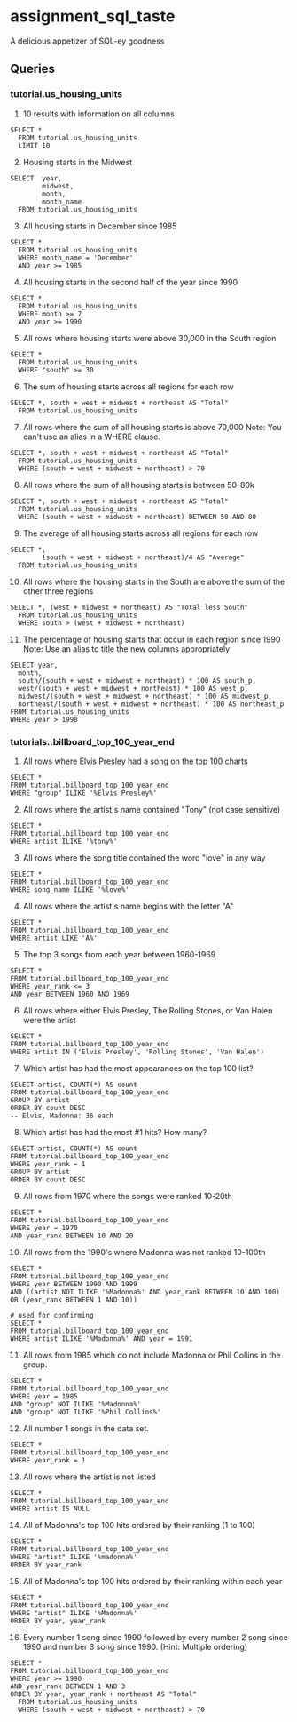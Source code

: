# assignment_sql_taste
A delicious appetizer of SQL-ey goodness


## Queries

### tutorial.us_housing_units

1. 10 results with information on all columns
```
SELECT *
  FROM tutorial.us_housing_units
  LIMIT 10
```
2. Housing starts in the Midwest
```
SELECT  year,
        midwest,
        month,
        month_name
  FROM tutorial.us_housing_units
```
3. All housing starts in December since 1985
```
SELECT *
  FROM tutorial.us_housing_units
  WHERE month_name = 'December'
  AND year >= 1985
```
4. All housing starts in the second half of the year since 1990
```
SELECT *
  FROM tutorial.us_housing_units
  WHERE month >= 7
  AND year >= 1990
```
5. All rows where housing starts were above 30,000 in the South region
```
SELECT *
  FROM tutorial.us_housing_units
  WHERE "south" >= 30
```
6. The sum of housing starts across all regions for each row
```
SELECT *, south + west + midwest + northeast AS "Total"
  FROM tutorial.us_housing_units
```
7. All rows where the sum of all housing starts is above 70,000 Note: You can't use an alias in a WHERE clause.
```
SELECT *, south + west + midwest + northeast AS "Total"
  FROM tutorial.us_housing_units
  WHERE (south + west + midwest + northeast) > 70
```
8. All rows where the sum of all housing starts is between 50-80k
```
SELECT *, south + west + midwest + northeast AS "Total"
  FROM tutorial.us_housing_units
  WHERE (south + west + midwest + northeast) BETWEEN 50 AND 80
```
9. The average of all housing starts across all regions for each row
```
SELECT *,
        (south + west + midwest + northeast)/4 AS "Average"
  FROM tutorial.us_housing_units
```
10. All rows where the housing starts in the South are above the sum of the other three regions
```
SELECT *, (west + midwest + northeast) AS "Total less South"
  FROM tutorial.us_housing_units
  WHERE south > (west + midwest + northeast)

```
11. The percentage of housing starts that occur in each region since 1990 Note: Use an alias to title the new columns appropriately
```
SELECT year,
  month,
  south/(south + west + midwest + northeast) * 100 AS south_p,
  west/(south + west + midwest + northeast) * 100 AS west_p,
  midwest/(south + west + midwest + northeast) * 100 AS midwest_p,
  northeast/(south + west + midwest + northeast) * 100 AS northeast_p
FROM tutorial.us_housing_units
WHERE year > 1990
```

### tutorials..billboard_top_100_year_end

1. All rows where Elvis Presley had a song on the top 100 charts
```
SELECT *
FROM tutorial.billboard_top_100_year_end
WHERE "group" ILIKE '%Elvis Presley%'
```
2. All rows where the artist's name contained "Tony" (not case sensitive)
```
SELECT *
FROM tutorial.billboard_top_100_year_end
WHERE artist ILIKE '%tony%'
```
3. All rows where the song title contained the word "love" in any way
```
SELECT *
FROM tutorial.billboard_top_100_year_end
WHERE song_name ILIKE '%love%'
```
4. All rows where the artist's name begins with the letter "A"
```
SELECT *
FROM tutorial.billboard_top_100_year_end
WHERE artist LIKE 'A%'
```
5. The top 3 songs from each year between 1960-1969
```
SELECT *
FROM tutorial.billboard_top_100_year_end
WHERE year_rank <= 3
AND year BETWEEN 1960 AND 1969
```
6. All rows where either Elvis Presley, The Rolling Stones, or Van Halen were the artist
```
SELECT *
FROM tutorial.billboard_top_100_year_end
WHERE artist IN ('Elvis Presley', 'Rolling Stones', 'Van Halen')
```
7. Which artist has had the most appearances on the top 100 list?
```
SELECT artist, COUNT(*) AS count
FROM tutorial.billboard_top_100_year_end
GROUP BY artist
ORDER BY count DESC
-- Elvis, Madonna: 36 each
```
8. Which artist has had the most #1 hits? How many?
```
SELECT artist, COUNT(*) AS count
FROM tutorial.billboard_top_100_year_end
WHERE year_rank = 1
GROUP BY artist
ORDER BY count DESC
```
9. All rows from 1970 where the songs were ranked 10-20th
```
SELECT *
FROM tutorial.billboard_top_100_year_end
WHERE year = 1970
AND year_rank BETWEEN 10 AND 20
```
10. All rows from the 1990's where Madonna was not ranked 10-100th
```
SELECT *
FROM tutorial.billboard_top_100_year_end
WHERE year BETWEEN 1990 AND 1999
AND ((artist NOT ILIKE '%Madonna%' AND year_rank BETWEEN 10 AND 100) OR (year_rank BETWEEN 1 AND 10))
```

```
# used for confirming
SELECT *
FROM tutorial.billboard_top_100_year_end
WHERE artist ILIKE '%Madonna%' AND year = 1991
```
11. All rows from 1985 which do not include Madonna or Phil Collins in the group.
```
SELECT *
FROM tutorial.billboard_top_100_year_end
WHERE year = 1985
AND "group" NOT ILIKE '%Madonna%'
AND "group" NOT ILIKE '%Phil Collins%'
```
12. All number 1 songs in the data set.
```
SELECT *
FROM tutorial.billboard_top_100_year_end
WHERE year_rank = 1
```
13. All rows where the artist is not listed
```
SELECT *
FROM tutorial.billboard_top_100_year_end
WHERE artist IS NULL
```
14. All of Madonna's top 100 hits ordered by their ranking (1 to 100)
```
SELECT *
FROM tutorial.billboard_top_100_year_end
WHERE "artist" ILIKE '%madonna%'
ORDER BY year_rank
```
15. All of Madonna's top 100 hits ordered by their ranking within each year
```
SELECT *
FROM tutorial.billboard_top_100_year_end
WHERE "artist" ILIKE '%Madonna%'
ORDER BY year, year_rank
```
16. Every number 1 song since 1990 followed by every number 2 song since 1990 and number 3 song since 1990. (Hint: Multiple ordering)
```
SELECT *
FROM tutorial.billboard_top_100_year_end
WHERE year >= 1990
AND year_rank BETWEEN 1 AND 3
ORDER BY year, year_rank + northeast AS "Total"
  FROM tutorial.us_housing_units
  WHERE (south + west + midwest + northeast) > 70
```
